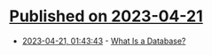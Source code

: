 # [Published on 2023-04-21](index.md)

* [2023-04-21, 01:43:43](https://lobste.rs/s/mwo1sq/what_is_database) - [What Is a Database?](https://www.youtube.com/watch?v=MqbVoSs0lXk)
